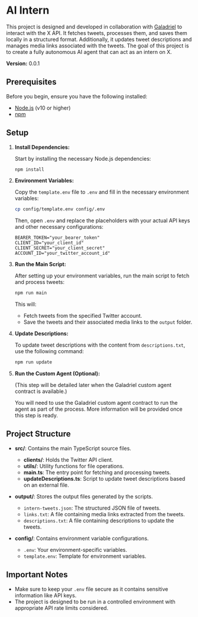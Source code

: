 # AI Intern

This project is designed and developed in collaboration with [Galadriel](https://github.com/galadriel-ai) to interact with the X API. It fetches tweets, processes them, and saves them locally in a structured format. Additionally, it updates tweet descriptions and manages media links associated with the tweets. The goal of this project is to create a fully autonomous AI agent that can act as an intern on X.

**Version:** 0.0.1

## Prerequisites

Before you begin, ensure you have the following installed:

- [Node.js](https://nodejs.org/) (v10 or higher)
- [npm](https://www.npmjs.com/)

## Setup

1. **Install Dependencies:**

   Start by installing the necessary Node.js dependencies:

   ```bash
   npm install
   ```

2. **Environment Variables:**

   Copy the `template.env` file to `.env` and fill in the necessary environment variables:

   ```bash
   cp config/template.env config/.env
   ```

   Then, open `.env` and replace the placeholders with your actual API keys and other necessary configurations:

   ```dotenv
   BEARER_TOKEN="your_bearer_token"
   CLIENT_ID="your_client_id"
   CLIENT_SECRET="your_client_secret"
   ACCOUNT_ID="your_twitter_account_id"
   ```

3. **Run the Main Script:**

   After setting up your environment variables, run the main script to fetch and process tweets:

   ```bash
   npm run main
   ```

   This will:
   - Fetch tweets from the specified Twitter account.
   - Save the tweets and their associated media links to the `output` folder.

4. **Update Descriptions:**

   To update tweet descriptions with the content from `descriptions.txt`, use the following command:

   ```bash
   npm run update
   ```

5. **Run the Custom Agent (Optional):**

   (This step will be detailed later when the Galadriel custom agent contract is available.)

   You will need to use the Galadriel custom agent contract to run the agent as part of the process. More information will be provided once this step is ready.

## Project Structure

- **src/**: Contains the main TypeScript source files.
  - **clients/**: Holds the Twitter API client.
  - **utils/**: Utility functions for file operations.
  - **main.ts**: The entry point for fetching and processing tweets.
  - **updateDescriptions.ts**: Script to update tweet descriptions based on an external file.

- **output/**: Stores the output files generated by the scripts.
  - `intern-tweets.json`: The structured JSON file of tweets.
  - `links.txt`: A file containing media links extracted from the tweets.
  - `descriptions.txt`: A file containing descriptions to update the tweets.

- **config/**: Contains environment variable configurations.
  - `.env`: Your environment-specific variables.
  - `template.env`: Template for environment variables.

## Important Notes

- Make sure to keep your `.env` file secure as it contains sensitive information like API keys.
- The project is designed to be run in a controlled environment with appropriate API rate limits considered.